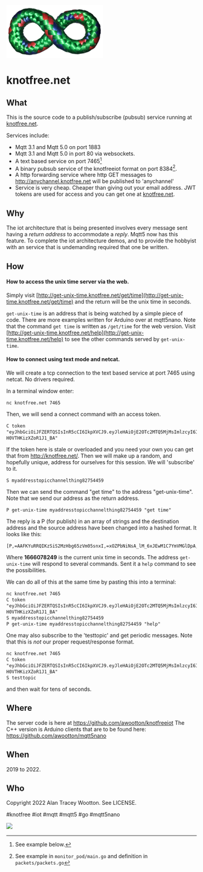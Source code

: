 
![knotfree knot](/KnotFreeKnot256cropped.png)
 # knotfree.net

## What

This is the source code to a publish/subscribe (pubsub) service running at [knotfree.net](https://knotfree.net).

Services include:
- Mqtt 3.1 and Mqtt 5.0 on port 1883
- Mqtt 3.1 and Mqtt 5.0 in port 80 via websockets.
- A text based service on port 7465[^1]
- A binary pubsub service of the knotfreeiot format on port 8384[^2].
- A http forwarding service where http GET messages to http://anychannel.knotfree.net will be published to 'anychannel'
- Service is very cheap. Cheaper than giving out your email address. JWT tokens are used for access and you can get one at [knotfree.net](https://knotfree.net). 

[^1]: See example below.

[^2]: See example in ```monitor_pod/main.go``` and definition in ```packets/packets.go```

## Why

The iot architecture that is being presented involves every message sent having a *return address* to accommodate a *reply*. Mqtt5 now has this feature. To complete the iot architecture demos, and to provide the hobbyist with an service that is undemanding required that one be written. 

## How

#### How to access the unix time server via the web.

Simply visit [http://get-unix-time.knotfree.net/get/time](http://get-unix-time.knotfree.net/get/time) and the return will be the unix time in seconds. 

```get-unix-time``` is an address that is being watched by a simple piece of code. There are more examples written for Arduino over at mqtt5nano. Note that the command ```get time``` is written as ```/get/time``` for the web version. Visit [http://get-unix-time.knotfree.net/help](http://get-unix-time.knotfree.net/help) to see the other commands served by ```get-unix-time```.


#### How to connect using text mode and netcat.

We will create a tcp connection to the text based service at port 7465 using netcat. No drivers required.

In a terminal window enter:
```
nc knotfree.net 7465
```
Then, we will send a connect command with an access token.
```
C token "eyJhbGciOiJFZERTQSIsInR5cCI6IkpXVCJ9.eyJleHAiOjE2OTc2MTQ5MjMsImlzcyI6Il85c2giLCJqdGkiOiJJc2dLamd1RmdfVjNzaVVIYWQ3MFNyVlMiLCJpbiI6MTAyNCwib3V0IjoxMDI0LCJzdSI6MjAsImNvIjoyMCwidXJsIjoia25vdGZyZWUubmV0In0.9N6kW6QK4ZUk9129uzJDnU1jSrX6XTcHthsQZiAFL7nwfzRNNEqOWeZgjKlL7ekcHMF-H0VTHKizXZoR1J1_BA"
```
If the token here is stale or overloaded and you need your own you can get that from http://knotfree.net/.
Then we will make up a random, and hopefully unique, address for ourselves for this session. We will 'subscribe' to it.
```
S myaddresstopicchannelthing82754459
```
Then we can send the command "get time" to the address "get-unix-time". Note that we send our address as the return address.
```
P get-unix-time myaddresstopicchannelthing82754459 "get time"
```
The reply is a P (for publish) in an array of strings and the destination address and the source address have been changed into a hashed format. It looks like this:
```
[P,=AAFKYuRRQIKzSiS2MzHbg65zVm05snxI,=xOZPbNiNsA_lM_6xJEwM1C7YmVMGlDpA,1666078249]
```
Where **1666078249** is the current unix time in seconds. 
The address ```get-unix-time``` will respond to several commands. Sent it a ```help``` command to see the possibilities.

We can do all of this at the same time by pasting this into a terminal:
```
nc knotfree.net 7465
C token "eyJhbGciOiJFZERTQSIsInR5cCI6IkpXVCJ9.eyJleHAiOjE2OTc2MTQ5MjMsImlzcyI6Il85c2giLCJqdGkiOiJJc2dLamd1RmdfVjNzaVVIYWQ3MFNyVlMiLCJpbiI6MTAyNCwib3V0IjoxMDI0LCJzdSI6MjAsImNvIjoyMCwidXJsIjoia25vdGZyZWUubmV0In0.9N6kW6QK4ZUk9129uzJDnU1jSrX6XTcHthsQZiAFL7nwfzRNNEqOWeZgjKlL7ekcHMF-H0VTHKizXZoR1J1_BA"
S myaddresstopicchannelthing82754459
P get-unix-time myaddresstopicchannelthing82754459 "help"
```
One may also subscribe to the 'testtopic' and get periodic messages. Note that this is *not* our proper request/response format.
```
nc knotfree.net 7465
C token "eyJhbGciOiJFZERTQSIsInR5cCI6IkpXVCJ9.eyJleHAiOjE2OTc2MTQ5MjMsImlzcyI6Il85c2giLCJqdGkiOiJJc2dLamd1RmdfVjNzaVVIYWQ3MFNyVlMiLCJpbiI6MTAyNCwib3V0IjoxMDI0LCJzdSI6MjAsImNvIjoyMCwidXJsIjoia25vdGZyZWUubmV0In0.9N6kW6QK4ZUk9129uzJDnU1jSrX6XTcHthsQZiAFL7nwfzRNNEqOWeZgjKlL7ekcHMF-H0VTHKizXZoR1J1_BA"
S testtopic
```
and then wait for tens of seconds. 

## Where

The server code is here at https://github.com/awootton/knotfreeiot
The C++ version is Arduino clients that are to be found here: https://github.com/awootton/mqtt5nano

## When

2019 to 2022.

## Who 

Copyright 2022 Alan Tracey Wootton. See LICENSE.

#knotfree #iot #mqtt #mqtt5 #go #mqtt5nano

![](https://github.com/awootton/knotfreeiot/workflows/Go/badge.svg)
